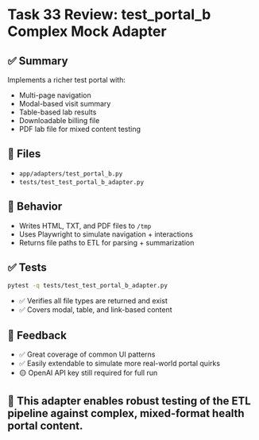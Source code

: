 # Task 33 Review: test_portal_b Complex Mock Adapter

## ✅ Summary
Implements a richer test portal with:
- Multi-page navigation
- Modal-based visit summary
- Table-based lab results
- Downloadable billing file
- PDF lab file for mixed content testing

## 📂 Files
- `app/adapters/test_portal_b.py`
- `tests/test_test_portal_b_adapter.py`

## 🧪 Behavior
- Writes HTML, TXT, and PDF files to `/tmp`
- Uses Playwright to simulate navigation + interactions
- Returns file paths to ETL for parsing + summarization

## ✅ Tests
```bash
pytest -q tests/test_test_portal_b_adapter.py
```
- ✅ Verifies all file types are returned and exist
- ✅ Covers modal, table, and link-based content

## 💬 Feedback
- ✅ Great coverage of common UI patterns
- ✅ Easily extendable to simulate more real-world portal quirks
- 🟡 OpenAI API key still required for full run

## 🚀 This adapter enables robust testing of the ETL pipeline against complex, mixed-format health portal content.